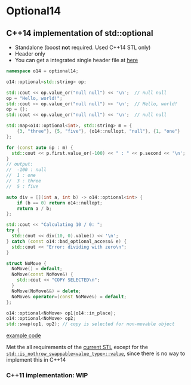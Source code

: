 # Optional14

## C++14 implementation of std::optional
* Standalone (boost **not** required. Used C++14 STL only)
* Header only
* You can get a integrated single header file at [here](https://github.com/lackhole/optional14/releases)

```cpp
namespace o14 = optional14;

o14::optional<std::string> op;

std::cout << op.value_or("null null") << '\n';  // null null
op = "Hello, world!";
std::cout << op.value_or("null null") << '\n';  // Hello, world!
op = {};
std::cout << op.value_or("null null") << '\n';  // null null
```

```cpp
std::map<o14::optional<int>, std::string> m = {
    {3, "three"}, {5, "five"}, {o14::nullopt, "null"}, {1, "one"}
};

for (const auto &p : m) {
  std::cout << p.first.value_or(-100) << " : " << p.second << '\n';
}
// output:
//  -100 : null
//  1 : one
//  3 : three
//  5 : five
```

```cpp
auto div = [](int a, int b) -> o14::optional<int> {
    if (b == 0) return o14::nullopt;
    return a / b;
};

std::cout << "Calculating 10 / 0: ";
try {
  std::cout << div(10, 0).value() << '\n';
} catch (const o14::bad_optional_access& e) {
  std::cout << "Error: dividing with zero\n";
}
```

```cpp
struct NoMove {
  NoMove() = default;
  NoMove(const NoMove&) {
    std::cout << "COPY SELECTED\n";
  }
  NoMove(NoMove&&) = delete;
  NoMove& operator=(const NoMove&) = default;
};

o14::optional<NoMove> op1{o14::in_place};
o14::optional<NoMove> op2;
std::swap(op1, op2); // copy is selected for non-movable object
```
[example code](main.cc)  

Met the all requirements of the [current STL](https://en.cppreference.com/w/cpp/utility/optional) except for the [`std::is_nothrow_swappable<value_type>::value`](https://github.com/lackhole/optional14/blob/main/optional14/include/optional14/optional/optional.h#L224),
    since there is no way to implement this in C++14

### C++11 implementation: WIP
